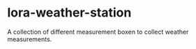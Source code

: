 # lora-weather-station
A collection of different measurement boxen to collect weather measurements.

